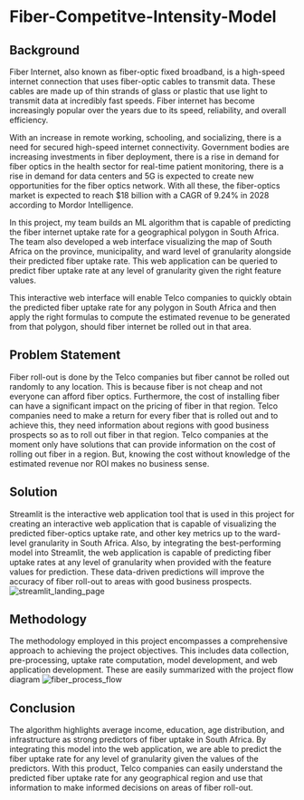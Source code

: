 # Fiber-Competitve-Intensity-Model

## Background

Fiber Internet, also known as fiber-optic fixed broadband, is a high-speed internet connection that uses fiber-optic cables to transmit data. These cables are made up of thin strands of glass or plastic that use light to transmit data at incredibly fast speeds. Fiber internet has become increasingly popular over the years due to its speed, reliability, and overall efficiency.

With an increase in remote working, schooling, and socializing, there is a need for secured high-speed internet connectivity. Government bodies are increasing investments in fiber deployment, there is a rise in demand for fiber optics in the health sector for real-time patient monitoring, there is a rise in demand for data centers and 5G is expected to create new opportunities for the fiber optics network. With all these, the fiber-optics market is expected to reach $18 billion with a CAGR of 9.24% in 2028 according to Mordor Intelligence.

In this project, my team builds an ML algorithm that is capable of predicting the fiber internet uptake rate for a geographical polygon in South Africa. The team also developed a web interface visualizing the map of South Africa on the province, municipality, and ward level of granularity alongside their predicted fiber uptake rate. This web application can be queried to predict fiber uptake rate at any level of granularity given the right feature values.

This interactive web interface will enable Telco companies to quickly obtain the predicted fiber uptake rate for any polygon in South Africa and then apply the right formulas to compute the estimated revenue to be generated from that polygon, should fiber internet be rolled out in that area.

## Problem Statement

Fiber roll-out is done by the Telco companies but fiber cannot be rolled out randomly to any location. This is because fiber is not cheap and not everyone can afford fiber optics. Furthermore, the cost of installing fiber can have a significant impact on the pricing of fiber in that region. Telco companies need to make a return for every fiber that is rolled out and to achieve this, they need information about regions with good business prospects so as to roll out fiber in that region. Telco companies at the moment only have solutions that can provide information on the cost of rolling out fiber in a region. But, knowing the cost without knowledge of the estimated revenue nor ROI makes no business sense.

## Solution

Streamlit is the interactive web application tool that is used in this project for creating an interactive web application that is capable of visualizing the predicted fiber-optics uptake rate, and other key metrics up to the ward-level granularity in South Africa. Also, by integrating the best-performing model into Streamlit, the web application is capable of predicting fiber uptake rates at any level of granularity when provided with the feature values for prediction. These data-driven predictions will improve the accuracy of fiber roll-out to areas with good business prospects.
![streamlit_landing_page](https://github.com/olisa-clement/Fiber-Competitve-Intensity-Model/assets/77712936/6f9446cc-0dd8-47a6-bcf8-907bae1c6812)

## Methodology

The methodology employed in this project encompasses a comprehensive approach to achieving the project objectives. This includes data collection, pre-processing, uptake rate computation, model development, and web application development. These are easily summarized with the project flow diagram
![fiber_process_flow](https://github.com/olisa-clement/Fiber-Competitve-Intensity-Model/assets/77712936/4dc10153-7394-4b65-af6a-b7eb58e04e0e)

## Conclusion

The algorithm highlights average income, education, age distribution, and infrastructure as strong predictors of fiber uptake in South Africa. By integrating this model into the web application, we are able to predict the fiber uptake rate for any level of granularity given the values of the predictors. With this product, Telco companies can easily understand the predicted fiber uptake rate for any geographical region and use that information to make informed decisions on areas of fiber roll-out.
